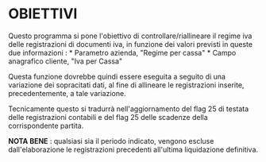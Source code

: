 # OBIETTIVI

Questo programma si pone l'obiettivo di controllare/riallineare il regime iva delle registrazioni  di documenti iva, in funzione dei valori previsti in queste due informazioni : 
\* Parametro azienda, "Regime per cassa"
\* Campo anagrafico cliente, "Iva per Cassa"

Questa funzione dovrebbe quindi essere eseguita a seguito di una variazione dei sopracitati dati, al fine di allineare le registrazioni inserite, precedentemente, a tale variazione.

Tecnicamente questo si tradurrà nell'aggiornamento del flag 25 di testata delle registrazioni contabili e del flag 25 delle scadenze della corrispondente partita.

**NOTA BENE** :  qualsiasi sia il periodo indicato, vengono escluse dall'elaborazione le registrazioni precedenti all'ultima liquidazione definitiva.

